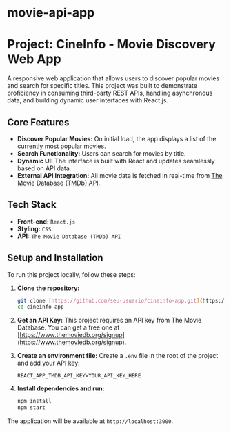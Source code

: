 # movie-api-app

# Project: CineInfo - Movie Discovery Web App

A responsive web application that allows users to discover popular movies and search for specific titles. This project was built to demonstrate proficiency in consuming third-party REST APIs, handling asynchronous data, and building dynamic user interfaces with React.js.

## Core Features

-   **Discover Popular Movies:** On initial load, the app displays a list of the currently most popular movies.
-   **Search Functionality:** Users can search for movies by title.
-   **Dynamic UI:** The interface is built with React and updates seamlessly based on API data.
-   **External API Integration:** All movie data is fetched in real-time from [The Movie Database (TMDb) API](https://www.themoviedb.org/documentation/api).

## Tech Stack

-   **Front-end:** `React.js`
-   **Styling:** `CSS`
-   **API:** `The Movie Database (TMDb) API`

## Setup and Installation

To run this project locally, follow these steps:

1.  **Clone the repository:**
    ```bash
    git clone [https://github.com/seu-usuario/cineinfo-app.git](https://github.com/seu-usuario/cineinfo-app.git)
    cd cineinfo-app
    ```

2.  **Get an API Key:**
    This project requires an API key from The Movie Database. You can get a free one at [https://www.themoviedb.org/signup](https://www.themoviedb.org/signup).

3.  **Create an environment file:**
    Create a `.env` file in the root of the project and add your API key:
    ```
    REACT_APP_TMDB_API_KEY=YOUR_API_KEY_HERE
    ```

4.  **Install dependencies and run:**
    ```bash
    npm install
    npm start
    ```
The application will be available at `http://localhost:3000`.
